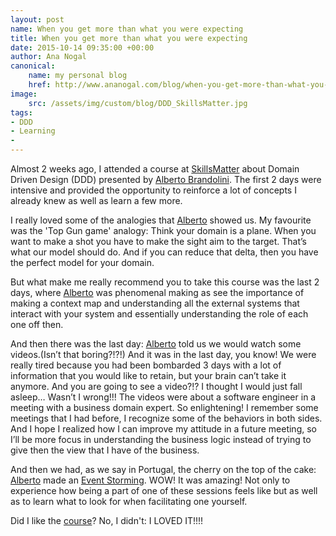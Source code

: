 ```yaml
---
layout: post
name: When you get more than what you were expecting
title: When you get more than what you were expecting
date: 2015-10-14 09:35:00 +00:00
author: Ana Nogal
canonical:
    name: my personal blog
    href: http://www.ananogal.com/blog/when-you-get-more-than-what-you-were-expecting/
image:
    src: /assets/img/custom/blog/DDD_SkillsMatter.jpg
tags:
- DDD
- Learning
-
---
```

Almost 2 weeks ago, I attended a course at [SkillsMatter](http://skillsmatter.com/) about Domain Driven Design (DDD) presented by [Alberto Brandolini](https://twitter.com/ziobrando). The first 2 days were intensive and provided the opportunity to reinforce a lot of concepts I already knew as well as learn a few more.

I really loved some of the analogies that [Alberto](https://twitter.com/ziobrando) showed us. My favourite was the 'Top Gun game' analogy: Think your domain is a plane. When you want to make a shot you have to make the sight aim to the target. That’s what our model should do. And if you can reduce that delta, then you have the perfect model for your domain.

But what make me really recommend you to take this course was the last 2 days, where [Alberto](https://twitter.com/ziobrando) was phenomenal making as see the importance of making a context map and understanding all the external systems that interact with your system and essentially understanding the role of each one off then.

And then there was the last day: [Alberto](https://twitter.com/ziobrando) told us we would watch some videos.(Isn’t that boring?!?!) And it was in the last day, you know! We were really tired because you had been bombarded 3 days with a lot of information that you would like to retain, but your brain can’t take it anymore. And you are going to see a video?!? I thought I would just fall asleep… Wasn’t I wrong!!! The videos were about a software engineer in a meeting with a business domain expert. So enlightening! I remember some meetings that I had before, I recognize some of the behaviors in both sides. And I hope I realized how I can improve my attitude in a future meeting, so I’ll be more focus in understanding the business logic instead of trying to give then the view that I have of the business.

And then we had, as we say in Portugal, the cherry on the top of the cake: [Alberto](https://twitter.com/ziobrando) made an [Event Storming](http://ziobrando.blogspot.co.uk/2013/11/introducing-event-storming.html). WOW! It was amazing! Not only to experience how being a part of one of these sessions feels like but as well as to learn what to look for when facilitating one yourself.

Did I like the [course](http://skillsmatter.com/)? No, I didn't: I LOVED IT!!!!
